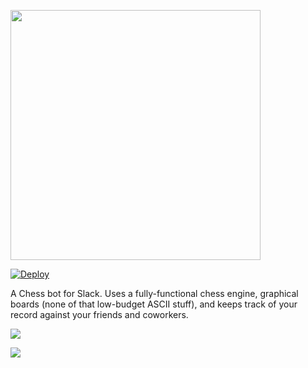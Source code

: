 <img src=http://i.imgur.com/Z3KZf4K.png width=400></img>

[![Deploy](https://www.herokucdn.com/deploy/button.svg)](https://heroku.com/deploy?template=https://github.com/heroku/node-js-sample)

A Chess bot for Slack. Uses a fully-functional chess engine, graphical boards (none of that low-budget ASCII stuff), and keeps track of your record against your friends and coworkers.

![](http://i.imgur.com/cDPLZl1.png)

![](http://i.imgur.com/eC0NWDq.png)
